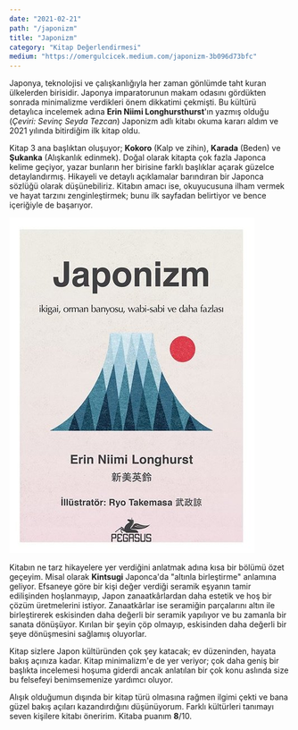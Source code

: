 ```yaml
---
date: "2021-02-21"
path: "/japonizm"
title: "Japonizm"
category: "Kitap Değerlendirmesi"
medium: "https://omergulcicek.medium.com/japonizm-3b096d73bfc"
---
```


Japonya, teknolojisi ve çalışkanlığıyla her zaman gönlümde taht kuran ülkelerden birisidir. Japonya imparatorunun makam odasını gördükten sonrada minimalizme verdikleri önem dikkatimi çekmişti. Bu kültürü detaylıca incelemek adına **Erin Niimi Longhursthurst**'ın yazmış olduğu (*Çeviri: Sevinç Seyda Tezcan*) Japonizm adlı kitabı okuma kararı aldım ve 2021 yılında bitirdiğim ilk kitap oldu.

Kitap 3 ana başlıktan oluşuyor; **Kokoro** (Kalp ve zihin), **Karada** (Beden) ve **Şukanka** (Alışkanlık edinmek). Doğal olarak kitapta çok fazla Japonca kelime geçiyor, yazar bunların her birisine farklı başlıklar açarak güzelce detaylandırmış. Hikayeli ve detaylı açıklamalar barındıran bir Japonca sözlüğü olarak düşünebiliriz. Kitabın amacı ise, okuyucusuna ilham vermek ve hayat tarzını zenginleştirmek; bunu ilk sayfadan belirtiyor ve bence içeriğiyle de başarıyor.


![Erin Niimi Longhursthurst - Japonizm](../../assets/img/blog/2021-02-21/japonizm.jpg)

Kitabın ne tarz hikayelere yer verdiğini anlatmak adına kısa bir bölümü özet geçeyim. Misal olarak **Kintsugi** Japonca'da "altınla birleştirme" anlamına geliyor. Efsaneye göre bir kişi değer verdiği seramik eşyanın tamir edilişinden hoşlanmayıp, Japon zanaatkârlardan daha estetik ve hoş bir çözüm üretmelerini istiyor. Zanaatkârlar ise seramiğin parçalarını altın ile birleştirerek eskisinden daha değerli bir seramik yapılıyor ve bu zamanla bir sanata dönüşüyor. Kırılan bir şeyin çöp olmayıp, eskisinden daha değerli bir şeye dönüşmesini sağlamış oluyorlar.

Kitap sizlere Japon kültüründen çok şey katacak; ev düzeninden, hayata bakış açınıza kadar. Kitap minimalizm'e de yer veriyor; çok daha geniş bir başlıkta incelemesi hoşuma giderdi ancak anlatılan bir çok konu aslında size bu felsefeyi benimsemenize yardımcı oluyor.

Alışık olduğumun dışında bir kitap türü olmasına rağmen ilgimi çekti ve bana güzel bakış açıları kazandırdığını düşünüyorum. Farklı kültürleri tanımayı seven kişilere kitabı öneririm. Kitaba puanım **8**/10.